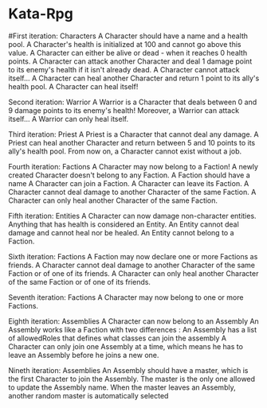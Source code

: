 # Kata-Rpg

#First iteration: Characters
A Character should have a name and a health pool.
A Character's health is initialized at 100 and cannot go above this value.
A Character can either be alive or dead - when it reaches 0 health points.
A Character can attack another Character and deal 1 damage point to its enemy's health if it isn't already dead. A Character cannot attack itself...
A Character can heal another Character and return 1 point to its ally's health pool. A Character can heal itself!

Second iteration: Warrior
A Warrior is a Character that deals between 0 and 9 damage points to its enemy's health! Moreover, a Warrior can attack itself...
A Warrior can only heal itself.

Third iteration: Priest
A Priest is a Character that cannot deal any damage.
A Priest can heal another Character and return between 5 and 10 points to its ally's health pool.
From now on, a Character cannot exist without a job.

Fourth iteration: Factions 
A Character may now belong to a Faction!
A newly created Character doesn't belong to any Faction.
A Faction should have a name
A Character can join a Faction.
A Character can leave its Faction.
A Character cannot deal damage to another Character of the same Faction.
A Character can only heal another Character of the same Faction.

Fifth iteration: Entities
A Character can now damage non-character entities.
Anything that has health is considered an Entity.
An Entity cannot deal damage and cannot heal nor be healed.
An Entity cannot belong to a Faction.

Sixth iteration: Factions 
A Faction may now declare one or more Factions as friends.
A Character cannot deal damage to another Character of the same Faction or of one of its friends.
A Character can only heal another Character of the same Faction or of one of its friends.

Seventh iteration: Factions 
A Character may now belong to one or more Factions.

Eighth iteration: Assemblies 
A Character can now belong to an Assembly
An Assembly works like a Faction with two differences :
An Assembly has a list of allowedRoles that defines what classes can join the assembly
A Character can only join one Assembly at a time, which means he has to leave an Assembly before he joins a new one.

Nineth iteration: Assemblies
An Assembly should have a master, which is the first Character to join the Assembly.
The master is the only one allowed to update the Assembly name.
When the master leaves an Assembly, another random master is automatically selected

